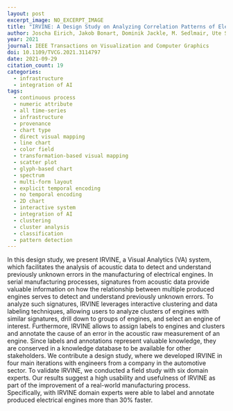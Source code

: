 ```yaml
---
layout: post
excerpt_image: NO_EXCERPT_IMAGE
title: "IRVINE: A Design Study on Analyzing Correlation Patterns of Electrical Engines"
author: Joscha Eirich, Jakob Bonart, Dominik Jackle, M. Sedlmair, Ute Schmid, K. Fischbach, Tobias Schreck & J. Bernard
year: 2021
journal: IEEE Transactions on Visualization and Computer Graphics
doi: 10.1109/TVCG.2021.3114797
date: 2021-09-29
citation_count: 19
categories:
  - infrastructure
  - integration of AI
tags:
  - continuous process
  - numeric attribute
  - all time-series
  - infrastructure
  - provenance
  - chart type
  - direct visual mapping
  - line chart
  - color field
  - transformation-based visual mapping
  - scatter plot
  - glyph-based chart
  - spectrum
  - multi-form layout
  - explicit temporal encoding
  - no temporal encoding
  - 2D chart
  - interactive system
  - integration of AI
  - clustering
  - cluster analysis
  - classification
  - pattern detection
---
```

In this design study, we present IRVINE, a Visual Analytics (VA) system, which facilitates the analysis of acoustic data to detect and understand previously unknown errors in the manufacturing of electrical engines. In serial manufacturing processes, signatures from acoustic data provide valuable information on how the relationship between multiple produced engines serves to detect and understand previously unknown errors. To analyze such signatures, IRVINE leverages interactive clustering and data labeling techniques, allowing users to analyze clusters of engines with similar signatures, drill down to groups of engines, and select an engine of interest. Furthermore, IRVINE allows to assign labels to engines and clusters and annotate the cause of an error in the acoustic raw measurement of an engine. Since labels and annotations represent valuable knowledge, they are conserved in a knowledge database to be available for other stakeholders. We contribute a design study, where we developed IRVINE in four main iterations with engineers from a company in the automotive sector. To validate IRVINE, we conducted a field study with six domain experts. Our results suggest a high usability and usefulness of IRVINE as part of the improvement of a real-world manufacturing process. Specifically, with IRVINE domain experts were able to label and annotate produced electrical engines more than 30% faster.
